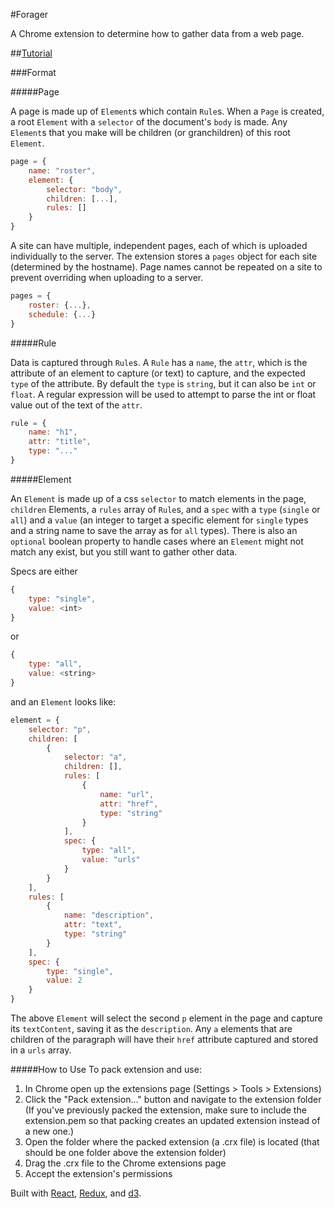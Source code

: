 #Forager

A Chrome extension to determine how to gather data from a web page. 

##[Tutorial](http://www.pshrmn.com/tutorials/forager/)

###Format

#####Page

A page is made up of `Element`s which contain `Rule`s. When a `Page` is created, a root `Element` with a `selector` of the document's `body` is made. Any `Element`s that you make will be children (or granchildren) of this root `Element`.

```javascript
page = {
    name: "roster",
    element: {
        selector: "body",
        children: [...],
        rules: []
    }
}
```

A site can have multiple, independent pages, each of which is uploaded individually to the server. The extension stores a `pages` object for each site (determined by the hostname). Page names cannot be repeated on a site to prevent overriding when uploading to a server.

```javascript
pages = {
    roster: {...},
    schedule: {...}
}
```

#####Rule

Data is captured through `Rule`s. A `Rule` has a `name`, the `attr`, which is the attribute of an element to capture (or text) to capture, and the expected `type` of the attribute. By default the `type` is `string`, but it can also be `int` or `float`. A regular expression will be used to attempt to parse the int or float value out of the text of the `attr`.

```javascript
rule = {
    name: "h1",
    attr: "title",
    type: "..."
}
```

#####Element

An `Element` is made up of a css `selector` to match elements in the page, `children` Elements, a `rules` array of `Rule`s, and a `spec` with a `type` (`single` or `all`) and a `value` (an integer to target a specific element for `single` types and a string name to save the array as for `all` types). There is also an `optional` boolean property to handle cases where an `Element` might not match any exist, but you still want to gather other data.

Specs are either

```javascript
{
    type: "single",
    value: <int>
}
```

or

```javascript
{
    type: "all",
    value: <string>
}
```

and an `Element` looks like:

```javascript
element = {
    selector: "p",
    children: [
        {
            selector: "a",
            children: [],
            rules: [
                {
                    name: "url",
                    attr: "href",
                    type: "string"
                }
            ],
            spec: {
                type: "all",
                value: "urls"
            }
        }
    ],
    rules: [
        {
            name: "description",
            attr: "text",
            type: "string"
        }
    ],
    spec: {
        type: "single",
        value: 2
    }
}
```

The above `Element` will select the second `p` element in the page and capture its `textContent`, saving it as the `description`. Any `a` elements that are children of the paragraph will have their `href` attribute captured and stored in a `urls` array.

#####How to Use
To pack extension and use:

1. In Chrome open up the extensions page (Settings > Tools > Extensions)
2. Click the "Pack extension..." button and navigate to the extension folder (If you've previously packed the extension, make sure to include the extension.pem so that packing creates an updated extension instead of a new one.)
3. Open the folder where the packed extension (a .crx file) is located (that should be one folder above the extension folder)
4. Drag the .crx file to the Chrome extensions page
5. Accept the extension's permissions

Built with [React](https://facebook.github.io/react/), [Redux](http://rackt.org/redux/index.html), and [d3](http://d3js.org/).
